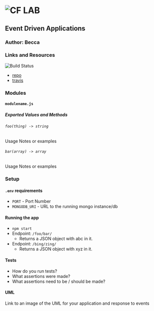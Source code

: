 ![CF](http://i.imgur.com/7v5ASc8.png) LAB
=================================================

## Event Driven Applications

### Author: Becca

### Links and Resources
![Build Status](https://www.travis-ci.com/beccalee123/06-event-driven-apps.svg?branch=master)

* [repo](https://github.com/beccalee123/06-event-driven-apps)
* [travis](https://www.travis-ci.com/beccalee123/06-event-driven-apps)


### Modules
#### `modulename.js`
##### Exported Values and Methods

###### `foo(thing) -> string`
Usage Notes or examples

###### `bar(array) -> array`
Usage Notes or examples

### Setup
#### `.env` requirements
* `PORT` - Port Number
* `MONGODB_URI` - URL to the running mongo instance/db

#### Running the app
* `npm start`
* Endpoint: `/foo/bar/`
  * Returns a JSON object with abc in it.
* Endpoint: `/bing/zing/`
  * Returns a JSON object with xyz in it.

#### Tests
* How do you run tests?
* What assertions were made?
* What assertions need to be / should be made?

#### UML
Link to an image of the UML for your application and response to events
